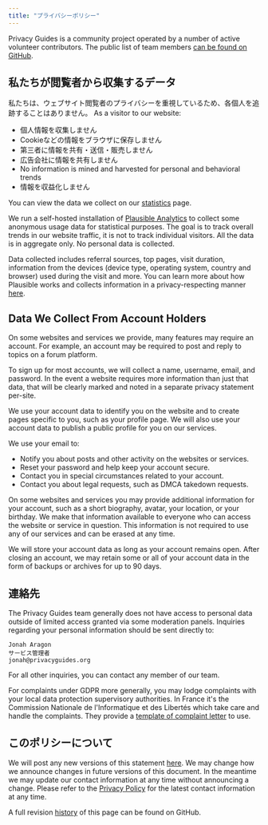 ```yaml
---
title: "プライバシーポリシー"
---
```


Privacy Guides is a community project operated by a number of active volunteer contributors. The public list of team members [can be found on GitHub](https://github.com/orgs/privacyguides/people).

## 私たちが閲覧者から収集するデータ

私たちは、ウェブサイト閲覧者のプライバシーを重視しているため、各個人を追跡することはありません。 As a visitor to our website:

- 個人情報を収集しません
- Cookieなどの情報をブラウザに保存しません
- 第三者に情報を共有・送信・販売しません
- 広告会社に情報を共有しません
- No information is mined and harvested for personal and behavioral trends
- 情報を収益化しません

You can view the data we collect on our [statistics](statistics.md) page.

We run a self-hosted installation of [Plausible Analytics](https://plausible.io) to collect some anonymous usage data for statistical purposes. The goal is to track overall trends in our website traffic, it is not to track individual visitors. All the data is in aggregate only. No personal data is collected.

Data collected includes referral sources, top pages, visit duration, information from the devices (device type, operating system, country and browser) used during the visit and more. You can learn more about how Plausible works and collects information in a privacy-respecting manner [here](https://plausible.io/data-policy).

## Data We Collect From Account Holders

On some websites and services we provide, many features may require an account. For example, an account may be required to post and reply to topics on a forum platform.

To sign up for most accounts, we will collect a name, username, email, and password. In the event a website requires more information than just that data, that will be clearly marked and noted in a separate privacy statement per-site.

We use your account data to identify you on the website and to create pages specific to you, such as your profile page. We will also use your account data to publish a public profile for you on our services.

We use your email to:

- Notify you about posts and other activity on the websites or services.
- Reset your password and help keep your account secure.
- Contact you in special circumstances related to your account.
- Contact you about legal requests, such as DMCA takedown requests.

On some websites and services you may provide additional information for your account, such as a short biography, avatar, your location, or your birthday. We make that information available to everyone who can access the website or service in question. This information is not required to use any of our services and can be erased at any time.

We will store your account data as long as your account remains open. After closing an account, we may retain some or all of your account data in the form of backups or archives for up to 90 days.

## 連絡先

The Privacy Guides team generally does not have access to personal data outside of limited access granted via some moderation panels. Inquiries regarding your personal information should be sent directly to:

```text
Jonah Aragon
サービス管理者
jonah@privacyguides.org
```

For all other inquiries, you can contact any member of our team.

For complaints under GDPR more generally, you may lodge complaints with your local data protection supervisory authorities. In France it's the Commission Nationale de l'Informatique et des Libertés which take care and handle the complaints. They provide a [template of complaint letter](https://www.cnil.fr/en/plaintes) to use.

## このポリシーについて

We will post any new versions of this statement [here](privacy-policy.md). We may change how we announce changes in future versions of this document. In the meantime we may update our contact information at any time without announcing a change. Please refer to the [Privacy Policy](privacy-policy.md) for the latest contact information at any time.

A full revision [history](https://github.com/privacyguides/privacyguides.org/commits/main/docs/about/privacy-policy.md) of this page can be found on GitHub.
